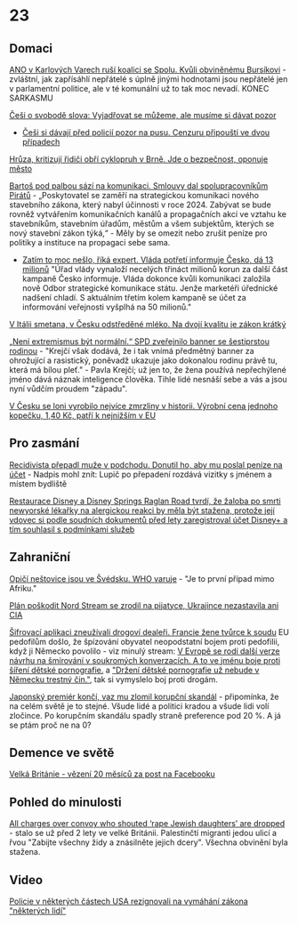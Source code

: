 # 23

## Domaci 

[ANO v Karlových Varech ruší koalici se Spolu. Kvůli obviněnému Bursíkovi](https://www.novinky.cz/clanek/domaci-ano-v-karlovych-varech-rusi-koalici-se-spolu-kvuli-obvinenemu-bursikovi-40484729) - zvláštní, jak zapřísáhlí nepřátelé s úplně jinými hodnotami jsou nepřátelé jen v parlamentní politice, ale v té komunální už to tak moc nevadí. KONEC SARKASMU

[Češi o svobodě slova: Vyjadřovat se můžeme, ale musíme si dávat pozor](https://www.novinky.cz/clanek/domaci-cesi-o-svobode-slova-vyjadrovat-se-muzeme-ale-musime-si-davat-pozor-40484619)
  * [Češi si dávají před policií pozor na pusu. Cenzuru připouští ve dvou případech](https://www.idnes.cz/zpravy/domaci/omezeni-svobody-slova-v-konkretnich-situacich-cenzura-je-pripustna.A240819_135109_domaci_zof)

[Hrůza, kritizují řidiči obří cyklopruh v Brně. Jde o bezpečnost, oponuje město](https://www.idnes.cz/brno/zpravy/cyklodoprava-autodoprava-cyklopruh-kohoutovice-protesty-zloba.A240816_813086_brno-zpravy_coch)

[Bartoš pod palbou sází na komunikaci. Smlouvy dal spolupracovníkům Pirátů](https://www.novinky.cz/clanek/domaci-bartos-pod-palbou-sazi-na-komunikaci-smlouvy-dal-spolupracovnikum-piratu-40484254) - „Poskytovatel se zaměří na strategickou komunikaci nového stavebního zákona, který nabyl účinnosti v roce 2024. Zabývat se bude rovněž vytvářením komunikačních kanálů a propagačních akcí ve vztahu ke stavebníkům, stavebním úřadům, městům a všem subjektům, kterých se nový stavební zákon týká,“ - Měly by se omezit nebo zrušit peníze pro politiky a instituce na propagaci sebe sama.

  * [Zatím to moc nešlo, říká expert. Vláda potřetí informuje Česko, dá 13 milionů](https://www.idnes.cz/zpravy/domaci/kampan-urad-vlady-cesko-informuje-treti-cast-komunikace-s-verejnosti-miliony-korun.A240805_091234_domaci_vank) "Úřad vlády vynaloží necelých třináct milionů korun za další část kampaně Česko informuje. Vláda dokonce kvůli komunikaci založila nově Odbor strategické komunikace státu. Jenže marketéři úřednické nadšení chladí. S aktuálním třetím kolem kampaně se účet za informování veřejnosti vyšplhá na 50 milionů."

[V Itálii smetana, v Česku odstředěné mléko. Na dvojí kvalitu je zákon krátký](https://www.novinky.cz/clanek/ekonomika-v-italii-smetana-v-cesku-odstredene-mleko-na-dvoji-kvalitu-je-zakon-kratky-40483962)

[„Není extremismus být normální.“ SPD zveřejnilo banner se šestiprstou rodinou](https://www.idnes.cz/zpravy/domaci/spd-kampan-politika-volby-kraje-rodina-sest-prstu-banner.A240813_165920_domaci_svm) - "Krejčí však dodává, že i tak vnímá předmětný banner za ohrožující a rasistický, poněvadž ukazuje jako dokonalou rodinu právě tu, která má bílou pleť." - Pavla Krejčí; už jen to, že žena používá nepřechýlené jméno dává náznak inteligence člověka. Tihle lidé nesnáší sebe a vás a jsou nyní vůdčím proudem "západu".

[V Česku se loni vyrobilo nejvíce zmrzliny v historii. Výrobní cena jednoho kopečku, 1,40 Kč, patří k nejnižším v EU](https://zpravy.kurzy.cz/780075-v-cesku-se-loni-vyrobilo-nejvice-zmrzliny-v-historii-vyrobni-cena-jednoho-kopecku-1-40-kc-patri/)

## Pro zasmání
[Recidivista přepadl muže v podchodu. Donutil ho, aby mu poslal peníze na účet](https://www.novinky.cz/clanek/krimi-recidivista-prepadl-muze-v-podchodu-donutil-ho-aby-mu-poslal-penize-na-ucet-40483931) - Nadpis mohl znít: Lupič po přepadení rozdává vizitky s jménem a místem bydliště

[Restaurace Disney a Disney Springs Raglan Road tvrdí, že žaloba po smrti newyorské lékařky na alergickou reakci by měla být stažena, protože její vdovec si podle soudních dokumentů před lety zaregistroval účet Disney+ a tím souhlasil s podmínkami služeb](https://www.foxbusiness.com/lifestyle/disney-citing-widowers-app-account-ticket-purchase-reason-throw-out-fatal-allergic-reaction-lawsuit)

## Zahraniční

[Opičí neštovice jsou ve Švédsku. WHO varuje](https://www.novinky.cz/clanek/zahranicni-evropa-prvni-pripad-mimo-afriku-opici-nestovice-jsou-ve-svedsku-40484302) - "Je to první případ mimo Afriku."

[Plán poškodit Nord Stream se zrodil na pijatyce, Ukrajince nezastavila ani CIA](https://www.idnes.cz/zpravy/zahranicni/nord-stream-ukrajina-vybuch-tajna-operace-wsj.A240815_113200_zahranicni_bro)

[Šifrovací aplikaci zneužívali drogoví dealeři. Francie žene tvůrce k soudu](https://www.novinky.cz/clanek/internet-a-pc-software-sifrovaci-aplikaci-zneuzivali-drogovi-dealeri-francie-zene-tvurce-k-soudu-40484021) EU pedofilům došlo, že špízování obyvatel neopodstatní bojem proti pedofilii, když ji Německo povolilo - viz minulý stream: [V Evropě se rodí další verze návrhu na šmírování v soukromých konverzacích. A to ve jménu boje proti šíření dětské pornografie.](https://echo24.cz/a/H9mfZ/zpravy-svet-navrh-eu-smirovani-zpravy-skenovani-soukromych-konverzaci) a ["Držení dětské pornografie už nebude v Německu trestný čin."](https://www.novinky.cz/clanek/zahranicni-nemecko-snizilo-tresty-za-drzeni-detske-pornografie-40472973), tak si vymyslelo boj proti drogám.

[Japonský premiér končí, vaz mu zlomil korupční skandál](https://www.novinky.cz/clanek/zahranicni-konci-v-politice-40484016) - připomínka, že na celém světě je to stejné. Všude lidé a politici kradou a všude lidi volí zločince. Po korupčním skandálu spadly straně preference pod 20 %. A já se ptám proč ne na 0?

## Demence ve světě
[Velká Británie - vězení 20 měsíců za post na Facebooku](https://www.youtube.com/shorts/16O8ZyCO94k)

## Pohled do minulosti 

[All charges over convoy who shouted ‘rape Jewish daughters’ are dropped](https://metro.co.uk/2022/11/20/all-charges-over-convoy-who-shouted-rape-jewish-daughters-are-dropped-17793247/) - stalo se už před 2 lety ve velké Británii. Palestinčtí migranti jedou ulicí a řvou "Zabijte všechny židy a znásilněte jejich dcery". Všechna obvinění byla stažena.

## Video
[Policie v některých částech USA rezignovali na vymáhání zákona "některých lidí"](https://youtube.com/shorts/ykgPPCA3G5Q)
